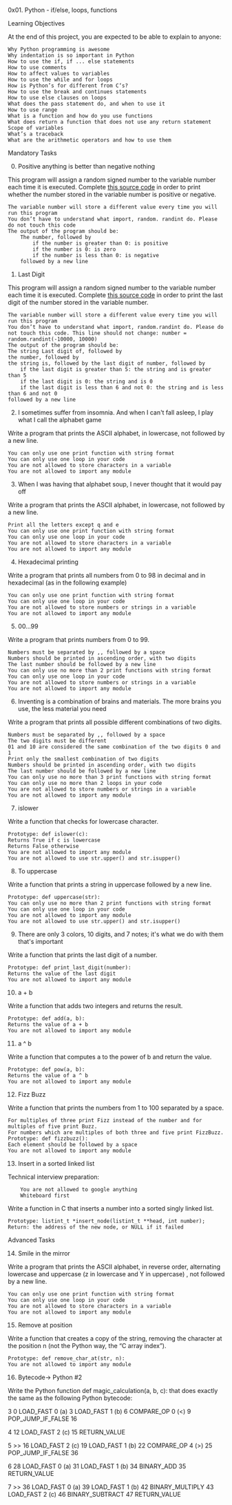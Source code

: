 0x01. Python - if/else, loops, functions

Learning Objectives

At the end of this project, you are expected to be able to explain to anyone:

    Why Python programming is awesome
    Why indentation is so important in Python
    How to use the if, if ... else statements
    How to use comments
    How to affect values to variables
    How to use the while and for loops
    How is Python’s for different from C‘s?
    How to use the break and continues statements
    How to use else clauses on loops
    What does the pass statement do, and when to use it
    How to use range
    What is a function and how do you use functions
    What does return a function that does not use any return statement
    Scope of variables
    What’s a traceback
    What are the arithmetic operators and how to use them
Mandatory Tasks

0. Positive anything is better than negative nothing

This program will assign a random signed number to the variable number each time it is executed. Complete [this source code](https://alx-intranet.hbtn.io/rltoken/rkvoXPA-lS3TAaemM9sChg) in order to print whether the number stored in the variable number is positive or negative.

	The variable number will store a different value every time you will run this program
    You don’t have to understand what import, random. randint do. Please do not touch this code
    The output of the program should be:
		The number, followed by
		    if the number is greater than 0: is positive
		    if the number is 0: is zero
		    if the number is less than 0: is negative
		followed by a new line
1. Last Digit

This program will assign a random signed number to the variable number each time it is executed. Complete [this source code](https://alx-intranet.hbtn.io/rltoken/hU682hcMxVchqWAcmh32tA) in order to print the last digit of the number stored in the variable number.

	The variable number will store a different value every time you will run this program
	You don’t have to understand what import, random.randint do. Please do not touch this code. This line should not change: number = random.randint(-10000, 10000)
    The output of the program should be:
	The string Last digit of, followed by
	the number, followed by
	the string is, followed by the last digit of number, followed by
	    if the last digit is greater than 5: the string and is greater than 5
	    if the last digit is 0: the string and is 0
	    if the last digit is less than 6 and not 0: the string and is less than 6 and not 0
	followed by a new line
2. I sometimes suffer from insomnia. And when I can't fall asleep, I play what I call the alphabet game

Write a program that prints the ASCII alphabet, in lowercase, not followed by a new line.

    You can only use one print function with string format
    You can only use one loop in your code
    You are not allowed to store characters in a variable
    You are not allowed to import any module
3. When I was having that alphabet soup, I never thought that it would pay off

Write a program that prints the ASCII alphabet, in lowercase, not followed by a new line.

    Print all the letters except q and e
    You can only use one print function with string format
    You can only use one loop in your code
    You are not allowed to store characters in a variable
    You are not allowed to import any module
4. Hexadecimal printing

Write a program that prints all numbers from 0 to 98 in decimal and in hexadecimal (as in the following example)

    You can only use one print function with string format
    You can only use one loop in your code
    You are not allowed to store numbers or strings in a variable
    You are not allowed to import any module
5. 00...99

Write a program that prints numbers from 0 to 99.

    Numbers must be separated by ,, followed by a space
    Numbers should be printed in ascending order, with two digits
    The last number should be followed by a new line
    You can only use no more than 2 print functions with string format
    You can only use one loop in your code
    You are not allowed to store numbers or strings in a variable
    You are not allowed to import any module
6. Inventing is a combination of brains and materials. The more brains you use, the less material you need

Write a program that prints all possible different combinations of two digits.

    Numbers must be separated by ,, followed by a space
    The two digits must be different
    01 and 10 are considered the same combination of the two digits 0 and 1
    Print only the smallest combination of two digits
    Numbers should be printed in ascending order, with two digits
    The last number should be followed by a new line
    You can only use no more than 3 print functions with string format
    You can only use no more than 2 loops in your code
    You are not allowed to store numbers or strings in a variable
    You are not allowed to import any module
7. islower

Write a function that checks for lowercase character.

    Prototype: def islower(c):
    Returns True if c is lowercase
    Returns False otherwise
    You are not allowed to import any module
    You are not allowed to use str.upper() and str.isupper()
8. To uppercase

Write a function that prints a string in uppercase followed by a new line.

    Prototype: def uppercase(str):
    You can only use no more than 2 print functions with string format
    You can only use one loop in your code
    You are not allowed to import any module
    You are not allowed to use str.upper() and str.isupper()
9. There are only 3 colors, 10 digits, and 7 notes; it's what we do with them that's important

Write a function that prints the last digit of a number.

    Prototype: def print_last_digit(number):
    Returns the value of the last digit
    You are not allowed to import any module
10. a + b

Write a function that adds two integers and returns the result.

    Prototype: def add(a, b):
    Returns the value of a + b
    You are not allowed to import any module
11. a ^ b

Write a function that computes a to the power of b and return the value.

    Prototype: def pow(a, b):
    Returns the value of a ^ b
    You are not allowed to import any module
12. Fizz Buzz

Write a function that prints the numbers from 1 to 100 separated by a space.

    For multiples of three print Fizz instead of the number and for multiples of five print Buzz.
    For numbers which are multiples of both three and five print FizzBuzz.
    Prototype: def fizzbuzz():
    Each element should be followed by a space
    You are not allowed to import any module
13. Insert in a sorted linked list

Technical interview preparation:

        You are not allowed to google anything
        Whiteboard first

Write a function in C that inserts a number into a sorted singly linked list.

    Prototype: listint_t *insert_node(listint_t **head, int number);
    Return: the address of the new node, or NULL if it failed
Advanced Tasks

14. Smile in the mirror

Write a program that prints the ASCII alphabet, in reverse order, alternating lowercase and uppercase (z in lowercase and Y in uppercase) , not followed by a new line.

    You can only use one print function with string format
    You can only use one loop in your code
    You are not allowed to store characters in a variable
    You are not allowed to import any module
15. Remove at position

Write a function that creates a copy of the string, removing the character at the position n (not the Python way, the “C array index”).

    Prototype: def remove_char_at(str, n):
    You are not allowed to import any module
16. Bytecode-> Python #2

Write the Python function def magic_calculation(a, b, c): that does exactly the same as the following Python bytecode:

  3           0 LOAD_FAST                0 (a)
	      3 LOAD_FAST                1 (b)
	      6 COMPARE_OP               0 (<)
	      9 POP_JUMP_IF_FALSE       16

  4          12 LOAD_FAST                2 (c)
	     15 RETURN_VALUE

  5     >>   16 LOAD_FAST                2 (c)
	     19 LOAD_FAST                1 (b)
	     22 COMPARE_OP               4 (>)
	     25 POP_JUMP_IF_FALSE       36

  6          28 LOAD_FAST                0 (a)
	     31 LOAD_FAST                1 (b)
	     34 BINARY_ADD
	     35 RETURN_VALUE

  7     >>   36 LOAD_FAST                0 (a)
	     39 LOAD_FAST                1 (b)
	     42 BINARY_MULTIPLY
	     43 LOAD_FAST                2 (c)
	     46 BINARY_SUBTRACT
	     47 RETURN_VALUE
